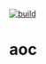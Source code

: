 [![build](https://github.com/chosegood/aockt/actions/workflows/gradle.yml/badge.svg?kill_cache=1)](https://github.com/chosegood/aockt/actions/workflows/gradle.yml)


# aoc
